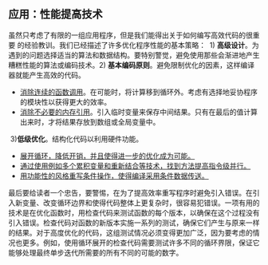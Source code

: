 ## 应用：性能提高技术

​		虽然只考虑了有限的一组应用程序，但是我们能得出关于如何编写高效代码的很重要 的经验教训。我们已经描述了许多优化程序性能的基本策略：
​	1)	**高级设计**。为遇到的问题选择适当的算法和数据结构。要特别警觉，避免使用那些会渐进地产生糟糕性能的算法或编码技术。
​	2)	**基本编码原则**。避免限制优化的因素，这样编译器就能产生高效的代码。

- <u>消除连续的函数调用</u>。在可能时，将计算移到循环外。考虑有选择地妥协程序的模块性以获得更大的效率。
- <u>消除不必要的内存引用</u>。引入临时变量来保存中间结果。只有在最后的值计算出来时，才将结果存放到数组或全局变量中。

​    3)**低级优化**。结构化代码以利用硬件功能。

- <u>展开循环，降低开销，并且使得进一步的优化成为可能。</u>
- <u>通过使用例如多个累积变量和重新结合等技术，找到方法提高指令级并行。</u>
- <u>用功能性的风格重写条件操作，使得编译采用条件数据传送。</u>

​        最后要给读者一个忠告，要警惕，在为了提高效率重写程序时避免引入错误。在引入新变量、改变循环边界和使得代码整体上更复杂时，很容易犯错误。一项有用的技术是在优化函数时，用检查代码来测试函数的每个版本，以确保在这个过程没有引入错误。检查代码对函数的新版本实施一系列的测试，确保它们产生与原来一样的结果。对于高度优化的代码，这组测试情况必须变得更加广泛，因为要考虑的情况也更多。例如，使用循环展开的检查代码需要测试许多不同的循环界限，保证它能够处理最终单步迭代所需要的所有不同的可能的数字。